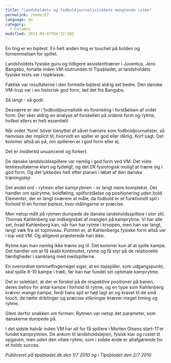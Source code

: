 ```yaml
---
title: "Landsholdets og fodboldjournalistikkens manglende rytme"
permalink: /node/67
language: da
category:
  - Columns
modified: 2013-04-07T04:32:50Z
---
```


En ting er en biptest. En helt anden ting er touchet på bolden og fornemmelsen for spillet.

Landsholdets fysiske guru og tidligere assistenttræner i Juventus, Jens Bangsbo, fortalte inden VM-slutrunden til Tipsbladet, at landsholdets fysiske tests var i topklasse.



Faktisk var resultaterne i den formelle biptest aldrig set bedre. Den danske VM-trup var i en historisk god form, lød det fra Bangsbo.



Så langt - så godt.



Desværre er der i fodboldjournalistik en forenkling i forståelsen af ordet form. Der sker aldrig en analyse af forskellen på ordene form og rytme, hvilket ellers er helt essentielt.



Når ordet 'form' bliver benyttet af såvel trænere som fodboldjournalister, så henvises der implicit til, hvorvidt en spiller er god eller dårlig. Kort sagt. Det kommer altså an på, om spilleren er i god form eller ej.



Det er imidlertid unuanceret og forkert.



De danske landsholdsspillere var nemlig i god form ved VM. Det viste testresultaterne klart og tydeligt, og det ER fysiologisk muligt at træne sig i god form. Og det lykkedes helt efter planen i løbet af den danske træningslejr.



Det andet ord - rytmen eller kamprytmen - er langt mere komplekst. Det handler om spilrytme, boldføling, spilforståelse og positionering uden bold. Elementer, der er langt sværere at måle, da fodbold er et funktionelt spil i forhold til en formel biptest, hvor målingerne er præcise.



Men netop målt på rytmen dumpede de danske landsholdsspillere i stor stil. Thomas Kahlenberg var indbegrebet af manglen på kamprytme. Vi har alle set, hvad Kahlenberg kan, når han har rytme i kroppen, men han var langt, langt væk fra sit topniveau. Pointen er, at Kahlenbergs fysiske form altså var i top ved VM. Og alligevel præsterede han ikke.



Rytme kan man nemlig ikke træne sig til. Det kommer kun af at spille kampe. Det handler om at få skabt kontinuitet, rytme og få styr på de relationelle færdigheder i samklang med medspillerne.



En overordnet tommelfingerregel siger, at en topspiller, som udgangspunkt, skal spille 8-10 kampe i træk, før han har fundet sin optimale kamprytme.



Det er soleklart, at der er forskel på de respektive positioner på banen, deres behov for antal kampe i forhold til rytme, og en type som Kahlenberg kræver mange kampe, fordi hans spil er højt lagt an og kravet til de små touch, de tætte driblinger og præcise stikninger kræver meget timing og rytme.



Glem derfor snakken om formen. Rytmen var netop det parameter, som danskerne dumpede på.



I det sidste halvår inden VM har alt for få spillere i Morten Olsens start-11'er fundet kamprytmen. De ankom til landsholdslejren, fysisk klar og rustet til opgaven, men uden den vitale rytme, som i sidste ende er altafgørende for et holds succes.  


_Publiceret på tipsbladet.dk den 1/7 2010 og i Tipsbladet den 2/7 2010_
